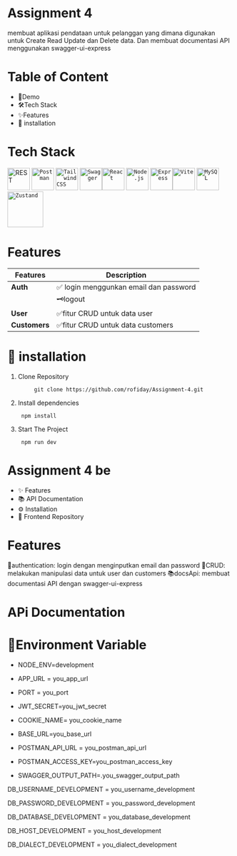 # Assignment 4
membuat aplikasi pendataan untuk pelanggan yang dimana digunakan untuk Create Read Update dan Delete data. Dan membuat documentasi API menggunakan swagger-ui-express

# Table of Content
 - 🎥Demo
 - 🛠️Tech Stack
 - ✨Features
 -  🚀 installation


# Tech Stack
<img width="50" src="https://raw.githubusercontent.com/marwin1991/profile-technology-icons/refs/heads/main/icons/rest.png" alt="REST" title="REST"/></code> <code><img width="50" src="https://raw.githubusercontent.com/marwin1991/profile-technology-icons/refs/heads/main/icons/postman.png" alt="Postman" title="Postman"/></code> <code><img width="50" src="https://raw.githubusercontent.com/marwin1991/profile-technology-icons/refs/heads/main/icons/tailwind_css.png" alt="Tailwind CSS" title="Tailwind CSS"/></code> <code><img width="50" src="https://raw.githubusercontent.com/marwin1991/profile-technology-icons/refs/heads/main/icons/swagger.png" alt="Swagger" title="Swagger"/></code><code><img width="50" src="https://raw.githubusercontent.com/marwin1991/profile-technology-icons/refs/heads/main/icons/react.png" alt="React" title="React"/></code> <code><img width="50" src="https://raw.githubusercontent.com/marwin1991/profile-technology-icons/refs/heads/main/icons/node_js.png" alt="Node.js" title="Node.js"/></code> <code><img width="50" src="https://raw.githubusercontent.com/marwin1991/profile-technology-icons/refs/heads/main/icons/express.png" alt="Express" title="Express"/></code><code><img width="50" src="https://raw.githubusercontent.com/marwin1991/profile-technology-icons/refs/heads/main/icons/vite.png" alt="Vite" title="Vite"/></code> <code><img width="50" src="https://raw.githubusercontent.com/marwin1991/profile-technology-icons/refs/heads/main/icons/mysql.png" alt="MySQL" title="MySQL" width="80"/></code> 
<code><img src="https://miro.medium.com/v2/resize:fit:800/1*fKV3_Y4usDYZKPsNp1yCvA.png" alt="Zustand" width="80"/>
</code>

# Features

| Features           | Description                                   |
|--------------------|---------------------------------------------|
| **Auth**          | ✅ login menggunkan email dan password|
|                  	| 🗝️logout                    |       |
| **User**        	| ✅fitur CRUD untuk data user                  |
| **Customers**    |  ✅fitur CRUD untuk data customers             |


# 🚀 installation

1. Clone Repository

			git clone https://github.com/rofiday/Assignment-4.git
2. Install dependencies

	
		npm install


3. Start The Project

	
		npm run dev


# Assignment 4 be

-   ✨ Features
-   📚 API Documentation
-    ⚙️ Installation
-   🔗 Frontend Repository

# Features
🔐authentication: login dengan menginputkan email dan password
📜CRUD: melakukan manipulasi data untuk user dan customers
📚docsApi: membuat documentasi API dengan swagger-ui-express


# APi Documentation








# 🔐Environment Variable
- NODE_ENV=development

- APP_URL = you_app_url

- PORT = you_port

- JWT_SECRET=you_jwt_secret

- COOKIE_NAME= you_cookie_name

- BASE_URL=you_base_url

- POSTMAN_API_URL = you_postman_api_url

- POSTMAN_ACCESS_KEY=you_postman_access_key

- SWAGGER_OUTPUT_PATH=.you_swagger_output_path

  

DB_USERNAME_DEVELOPMENT = you_username_development

DB_PASSWORD_DEVELOPMENT = you_password_development

DB_DATABASE_DEVELOPMENT = you_database_development

DB_HOST_DEVELOPMENT = you_host_development

DB_DIALECT_DEVELOPMENT = you_dialect_development

